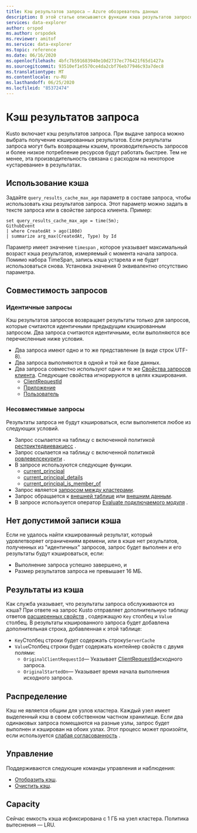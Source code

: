 ```yaml
---
title: Кэш результатов запроса — Azure обозреватель данных
description: В этой статье описываются функции кэша результатов запросов в Azure обозреватель данных.
services: data-explorer
author: orspod
ms.author: orspodek
ms.reviewer: amitof
ms.service: data-explorer
ms.topic: reference
ms.date: 06/16/2020
ms.openlocfilehash: 4bfc7b591683940e10d2737ec776421f65d1427a
ms.sourcegitcommit: 93510ef1e5570ce4da2cbf76eb77946c93a7dec8
ms.translationtype: MT
ms.contentlocale: ru-RU
ms.lasthandoff: 06/25/2020
ms.locfileid: "85372474"
---
```

# <a name="query-results-cache"></a>Кэш результатов запроса

Kusto включает кэш результатов запроса. При выдаче запроса можно выбрать получение кэшированных результатов. Если результаты запроса могут быть возвращены кэшем, производительность запросов и более низкое потребление ресурсов будут работать быстрее. Тем не менее, эта производительность связана с расходом на некоторое «устаревание» в результатах.

## <a name="use-the-cache"></a>Использование кэша

Задайте `query_results_cache_max_age` параметр в составе запроса, чтобы использовать кэш результатов запроса. Этот параметр можно задать в тексте запроса или в свойстве запроса клиента. Пример:

```kusto
set query_results_cache_max_age = time(5m);
GithubEvent
| where CreatedAt > ago(180d)
| summarize arg_max(CreatedAt, Type) by Id
```

Параметр имеет значение `timespan` , которое указывает максимальный возраст кэша результатов, измеряемый с момента начала запроса. Помимо набора TimeSpan, запись кэша устарела и не будет использоваться снова. Установка значения 0 эквивалентно отсутствию параметра.

## <a name="compatibility-between-queries"></a>Совместимость запросов

### <a name="identical-queries"></a>Идентичные запросы

Кэш результатов запросов возвращает результаты только для запросов, которые считаются идентичными предыдущим кэшированным запросом. Два запроса считаются идентичными, если выполняются все перечисленные ниже условия.

* Два запроса имеют одно и то же представление (в виде строк UTF-8).
* Два запроса выполняются в одной и той же базе данных.
* Два запроса совместно используют одни и те же [Свойства запросов клиента](../api/netfx/request-properties.md). Следующие свойства игнорируются в целях кэширования.
   * [ClientRequestId](../api/netfx/request-properties.md#the-clientrequestid-x-ms-client-request-id-named-property)
   * [Приложение](../api/netfx/request-properties.md#the-application-x-ms-app-named-property)
   * [Пользователь](../api/netfx/request-properties.md#the-user-x-ms-user-named-property)

### <a name="incompatible-queries"></a>Несовместимые запросы

Результаты запроса не будут кэшироваться, если выполняется любое из следующих условий.
 
* Запрос ссылается на таблицу с включенной политикой [рестриктедвиевакцесс](../management/restrictedviewaccesspolicy.md) .
* Запрос ссылается на таблицу с включенной политикой [ровлевелсекурити](../management/rowlevelsecuritypolicy.md) .
* В запросе используются следующие функции.
    * [current_principal](current-principalfunction.md)
    * [current_principal_details](current-principal-detailsfunction.md)
    * [current_principal_is_member_of](current-principal-ismemberoffunction.md)
* Запрос является [запросом между кластерами](cross-cluster-or-database-queries.md).
* Запрос обращается к [внешней таблице](schema-entities/externaltables.md) или [внешним данным](externaldata-operator.md).
* В запросе используется оператор [Evaluate подключаемого модуля](evaluateoperator.md) .

## <a name="no-valid-cache-entry"></a>Нет допустимой записи кэша

Если не удалось найти кэшированный результат, который удовлетворяет ограничениям времени, или в кэше нет результатов, полученных из "идентичных" запросов, запрос будет выполнен и его результаты будут кэшироваться, если: 

* Выполнение запроса успешно завершено, и
* Размер результатов запроса не превышает 16 МБ.

## <a name="results-from-the-cache"></a>Результаты из кэша

Как служба указывает, что результаты запроса обслуживаются из кэша?
При ответе на запрос Kusto отправляет дополнительную таблицу ответов [расширенных свойств](../api/rest/response.md) , содержащую `Key` столбец и `Value` столбец.
В результаты кэшированного запроса будет добавлена дополнительная строка, добавленная к этой таблице:
* `Key`Столбец строки будет содержать строку`ServerCache`
* `Value`Столбец строки будет содержать контейнер свойств с двумя полями:
   * `OriginalClientRequestId`— Указывает [ClientRequestId](../api/netfx/request-properties.md#the-clientrequestid-x-ms-client-request-id-named-property)исходного запроса.
   * `OriginalStartedOn`— Указывает время начала выполнения исходного запроса.

## <a name="distribution"></a>Распределение

Кэш не является общим для узлов кластера. Каждый узел имеет выделенный кэш в своем собственном частном хранилище. Если два одинаковых запроса помещаются на разные узлы, запрос будет выполнен и кэширован на обоих узлах. Этот процесс может произойти, если используется [слабая согласованность](../concepts/queryconsistency.md) .

## <a name="management"></a>Управление

Поддерживаются следующие команды управления и наблюдения:

* [Отобразить кэш](../management/show-query-results-cache-command.md).
* [Очистить кэш](../management/clear-query-results-cache-command.md).

## <a name="capacity"></a>Capacity

Сейчас емкость кэша исфиксирована с 1 ГБ на узел кластера.
Политика вытеснения — LRU.
